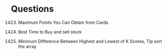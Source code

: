 # Questions

1423. Maximum Points You Can Obtain from Cards  
  
121. Best Time to Buy and sell stock  

1984. Minimum Difference Between Highest and Lowest of K Scores, Tip sort the array
  





